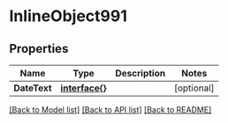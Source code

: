 # InlineObject991

## Properties

Name | Type | Description | Notes
------------ | ------------- | ------------- | -------------
**DateText** | [**interface{}**](.md) |  | [optional] 

[[Back to Model list]](../README.md#documentation-for-models) [[Back to API list]](../README.md#documentation-for-api-endpoints) [[Back to README]](../README.md)


